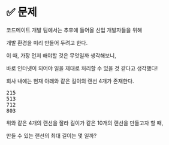 # ✅ 문제

코드메이트 개발 팀에서는 추후에 들어올 신입 개발자들을 위해 

개발 환경을 미리 만들어 두려고 한다.

이 때, 가장 먼저 해야할 것은 무엇일까 생각해보니, 

바로 인터넷이 되어야 일을 제대로 처리할 수 있을 것 같다고 생각했다!

회사 내에는 현재 아래와 같은 길이의 랜선 4개가 존재한다.

<pre>215
513
712
803
</pre>

위와 같은 4개의 랜선을 잘라 길이가 같은 10개의 랜선을 만들고자 할 때,

만들 수 있는 랜선의 최대 길이는 몇 일까?